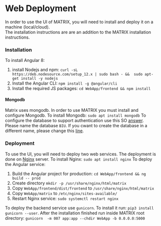 # Web Deployment

In order to use the UI of MATRIX, you will need to install and deploy it on a machine (local/cloud).  
The installation instructions are are an addition to the MATRIX installation instructions.

### Installation
To install Angular 8:
1. install Nodejs and npm: `curl -sL https://deb.nodesource.com/setup_12.x | sudo bash - && 
sudo apt-get install -y nodejs`
2. Install the Angular CLI: `npm install -g @angular/cli`
3. Install the required JS packages: `cd WebApp/frontend && npm install`

#### Mongodb

Matrix uses mongodb. In order to use MATRIX you must install and configure Mongodb.
To install Mongodb: `sudo apt install mongodb`
To configure the database to support authentication use this SO [answer](https://stackoverflow.com/a/55839446/4193208).
Please name the database `BIU`. If you cwant to create the database in a different name, please change this 
[line](https://github.com/cryptobiu/MATRIX/blob/3298d08bcd4c4a2260f87d270d41fe2d898a3462/WebApp/app.py#L28).


### Deployment

To use the UI, you will need to deploy two web services. The deployment is done on
[Nginx](https://www.nginx.com/) server.
To install Nginx: `sudo apt install nginx`
To deploy the Angular service:

1. Build the Angular project for production: `cd WebApp/frontend && ng build -- prod` 
2. Create directory `mkdir -p /usr/share/nginx/html/matrix`
3. Copy `WebApp/frontend/dist/frontend` to `/usr/share/nginx/html/matrix`
4. Copy `WebApp/matrix` to `/etc/nginx/sites-available/`
5. Restart Nginx service: `sudo systemctl restart nginx`

To deploy the backend service use `gunicorn`. To install it run: `pip3 install gunicorn --user`.
After the installation finished run inside MATRIX root directory:
`gunicorn  -m 007 app:app --chdir WebApp -b 0.0.0.0:5000`
